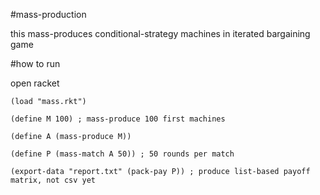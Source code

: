 #mass-production

this mass-produces conditional-strategy machines in iterated bargaining game

#how to run

open racket

```
(load "mass.rkt")

(define M 100) ; mass-produce 100 first machines

(define A (mass-produce M))

(define P (mass-match A 50)) ; 50 rounds per match

(export-data "report.txt" (pack-pay P)) ; produce list-based payoff matrix, not csv yet
```
